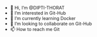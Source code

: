 - 👋 Hi, I’m @DIPTI-THORAT
- 👀 I’m interested in Git-Hub
- 🌱 I’m currently learning Docker
- 💞️ I’m looking to collaborate on Git-Hub
- 📫 How to reach me Git

<!---
DIPTI-THORAT/DIPTI-THORAT is a ✨ special ✨ repository because its `README.md` (this file) appears on your GitHub profile.
You can click the Preview link to take a look at your changes.
--->
